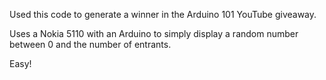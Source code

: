 Used this code to generate a winner in the Arduino 101 YouTube giveaway. 

Uses a Nokia 5110 with an Arduino to simply display a random number between 0 and the number of entrants.

Easy!
